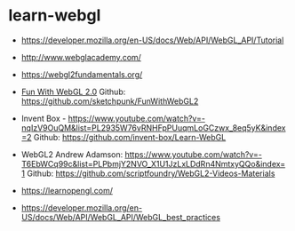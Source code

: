 # learn-webgl

* https://developer.mozilla.org/en-US/docs/Web/API/WebGL_API/Tutorial
* http://www.webglacademy.com/
* https://webgl2fundamentals.org/
* [Fun With WebGL 2.0](https://www.youtube.com/playlist?list=PLMinhigDWz6emRKVkVIEAaePW7vtIkaIF) Github: https://github.com/sketchpunk/FunWithWebGL2
* Invent Box - https://www.youtube.com/watch?v=-nqIzV9OuQM&list=PL2935W76vRNHFpPUuqmLoGCzwx_8eq5yK&index=2 Github: https://github.com/invent-box/Learn-WebGL
* WebGL2 Andrew Adamson: https://www.youtube.com/watch?v=-T6EbWCq99c&list=PLPbmjY2NVO_X1U1JzLxLDdRn4NmtxyQQo&index=1 Github: https://github.com/scriptfoundry/WebGL2-Videos-Materials
* https://learnopengl.com/

* https://developer.mozilla.org/en-US/docs/Web/API/WebGL_API/WebGL_best_practices